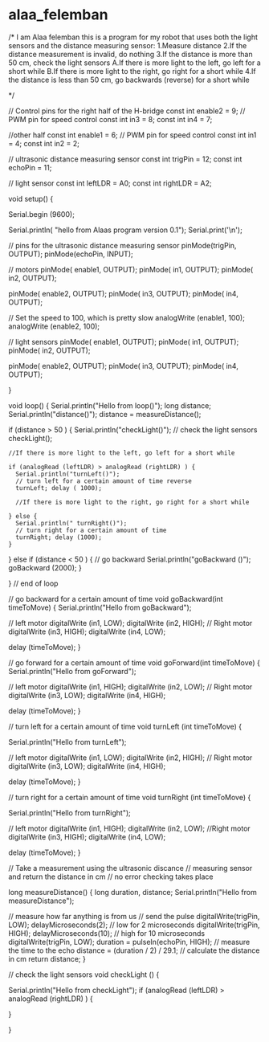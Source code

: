 # alaa_felemban
/*
   I am Alaa felemban this is a program for my robot that uses both the light sensors and the distance measuring sensor:
  1.Measure distance
  2.If the distance measurement is invalid, do nothing
  3.If the distance is more than 50 cm, check the light sensors
  A.If there is more light to the left, go left for a short while
  B.If there is more light to the right, go right for a short while
  4.If the distance is less than 50 cm, go backwards (reverse) for a short while


*/


// Control pins for the right half of the H-bridge
const int enable2 = 9; // PWM pin for speed control
const int in3 = 8;
const int in4 = 7;

//other half
const int enable1 = 6; // PWM pin for speed control
const int in1 = 4;
const int in2 = 2;

// ultrasonic distance measuring sensor
const int trigPin = 12;
const int echoPin = 11;

// light sensor
const int leftLDR = A0;
const int rightLDR = A2;




void setup() {

  Serial.begin (9600);

  Serial.println( "hello from Alaas program version 0.1");
  Serial.print('\n');

  // pins for the ultrasonic distance measuring sensor
  pinMode(trigPin, OUTPUT);
  pinMode(echoPin, INPUT);

  // motors
  pinMode( enable1, OUTPUT);
  pinMode( in1, OUTPUT);
  pinMode( in2, OUTPUT);

  pinMode( enable2, OUTPUT);
  pinMode( in3, OUTPUT);
  pinMode( in4, OUTPUT);

  // Set the speed to 100, which is pretty slow
  analogWrite (enable1, 100);
  analogWrite (enable2, 100);

  // light sensors
  pinMode( enable1, OUTPUT);
  pinMode( in1, OUTPUT);
  pinMode( in2, OUTPUT);

  pinMode( enable2, OUTPUT);
  pinMode( in3, OUTPUT);
  pinMode( in4, OUTPUT);


}

void loop() {
  Serial.println("Hello from loop()");
  long distance;
  Serial.println("distance()");
  distance = measureDistance();

  if (distance > 50 ) {
    Serial.println("checkLight()");
    // check the light sensors
    checkLight();

    //If there is more light to the left, go left for a short while

    if (analogRead (leftLDR) > analogRead (rightLDR) ) {
      Serial.println("turnLeft()");
      // turn left for a certain amount of time reverse
      turnLeft; delay ( 1000);

      //If there is more light to the right, go right for a short while

    } else {
      Serial.println(" turnRight()");
      // turn right for a certain amount of time
      turnRight; delay (1000);
    }

  }       else if (distance < 50 ) {
    // go backward
    Serial.println("goBackward ()");
    goBackward (2000);
  }

} // end of loop

// go backward for a certain amount of time
void goBackward(int timeToMove) {
  Serial.println("Hello from goBackward");

  // left motor
  digitalWrite (in1, LOW);
  digitalWrite (in2, HIGH);
  // Right motor
  digitalWrite (in3, HIGH);
  digitalWrite (in4, LOW);

  delay (timeToMove);
}

// go forward for a certain amount of time
void goForward(int timeToMove) {
  Serial.println("Hello from goForward");

  // left motor
  digitalWrite (in1, HIGH);
  digitalWrite (in2, LOW);
  // Right motor
  digitalWrite (in3, LOW);
  digitalWrite (in4, HIGH);

  delay (timeToMove);
}

// turn left for a certain amount of time
void turnLeft (int timeToMove) {

  Serial.println("Hello from turnLeft");

  // left motor
  digitalWrite (in1, LOW);
  digitalWrite (in2, HIGH);
  // Right motor
  digitalWrite (in3, LOW);
  digitalWrite (in4, HIGH);

  delay (timeToMove);
}

// turn right for a certain amount of time
void turnRight (int timeToMove) {

  Serial.println("Hello from turnRight");


  // left motor
  digitalWrite (in1, HIGH);
  digitalWrite (in2, LOW);
  //Right motor
  digitalWrite (in3, HIGH);
  digitalWrite (in4, LOW);

  delay (timeToMove);
}

// Take a measurement using the ultrasonic discance
// measuring sensor and return the distance in cm
// no error checking takes place

long measureDistance() {
  long duration, distance;
  Serial.println("Hello from measureDistance");

  // measure how far anything is from us
  // send the pulse
  digitalWrite(trigPin, LOW);
  delayMicroseconds(2); // low for 2 microseconds
  digitalWrite(trigPin, HIGH);
  delayMicroseconds(10); // high for 10 microseconds
  digitalWrite(trigPin, LOW);
  duration = pulseIn(echoPin, HIGH); // measure the time to the echo
  distance = (duration / 2) / 29.1; // calculate the distance in cm
  return distance;
}

// check the light sensors
void checkLight () {

  Serial.println("Hello from checkLight");
  if (analogRead (leftLDR) > analogRead (rightLDR) ) {

  }

}

